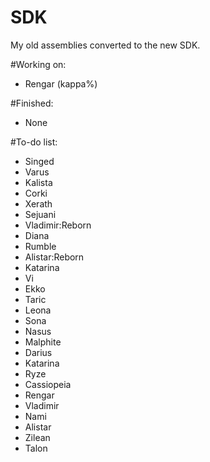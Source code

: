# SDK
My old assemblies converted to the new SDK.

#Working on:

- Rengar (kappa%)

#Finished:

- None

#To-do list:
- Singed
- Varus
- Kalista 
- Corki
- Xerath
- Sejuani
- Vladimir:Reborn
- Diana 
- Rumble
- Alistar:Reborn
- Katarina
- Vi
- Ekko
- Taric
- Leona
- Sona
- Nasus
- Malphite
- Darius
- Katarina
- Ryze
- Cassiopeia
- Rengar
- Vladimir
- Nami
- Alistar
- Zilean
- Talon

